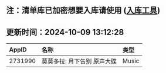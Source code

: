 ## 注：清单库已加密想要入库请使用 ([入库工具](https://github.com/BlankTMing/ManifestAutoUpdate/releases))

## 更新时间：2024-10-09 13:12:28
| AppID | 名称 | 类型  |
| :-------------------- | :----------------------------- | :----------- |
| 2731990 | 莫莫多拉: 月下告别 原声大碟| Music |
